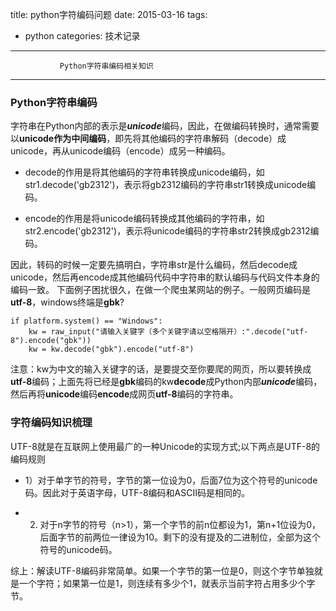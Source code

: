 title: python字符编码问题
date: 2015-03-16
tags:
- python
categories: 技术记录
---

               Python字符串编码相关知识

-----------------------------------

<!-- more -->
### Python字符串编码

字符串在Python内部的表示是***unicode***编码，因此，在做编码转换时，通常需要以**unicode作为中间编码**，即先将其他编码的字符串解码（decode）成unicode，再从unicode编码（encode）成另一种编码。

 * decode的作用是将其他编码的字符串转换成unicode编码，如str1.decode('gb2312')，表示将gb2312编码的字符串str1转换成unicode编码。

 * encode的作用是将unicode编码转换成其他编码的字符串，如str2.encode('gb2312')，表示将unicode编码的字符串str2转换成gb2312编码。
 
因此，转码的时候一定要先搞明白，字符串str是什么编码，然后decode成unicode，然后再encode成其他编码代码中字符串的默认编码与代码文件本身的编码一致。
下面例子困扰很久，在做一个爬虫某网站的例子。一般网页编码是**utf-8**，windows终端是**gbk**?

    if platform.system() == "Windows":
        kw = raw_input("请输入关键字（多个关键字请以空格隔开）:".decode("utf-8").encode("gbk"))
        kw = kw.decode("gbk").encode("utf-8")

注意：kw为中文的输入关键字的话，是要提交至你要爬的网页，所以要转换成**utf-8**编码；上面先将已经是**gbk**编码的kw**decode**成Python内部***unicode***编码，然后再将**unicode**编码**encode**成网页**utf-8**编码的字符串。

### 字符编码知识梳理
UTF-8就是在互联网上使用最广的一种Unicode的实现方式;以下两点是UTF-8的编码规则


- 1）对于单字节的符号，字节的第一位设为0，后面7位为这个符号的unicode码。因此对于英语字母，UTF-8编码和ASCII码是相同的。


- 2) 对于n字节的符号（n>1），第一个字节的前n位都设为1，第n+1位设为0，后面字节的前两位一律设为10。剩下的没有提及的二进制位，全部为这个符号的unicode码。

综上：解读UTF-8编码非常简单。如果一个字节的第一位是0，则这个字节单独就是一个字符；如果第一位是1，则连续有多少个1，就表示当前字符占用多少个字节。